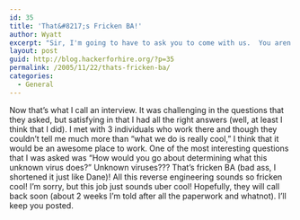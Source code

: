 ```yaml
---
id: 35
title: 'That&#8217;s Fricken BA!'
author: Wyatt
excerpt: "Sir, I'm going to have to ask you to come with us.  You aren't allowed to see anything beyond this point or we will kill your pet rock."
layout: post
guid: http://blog.hackerforhire.org/?p=35
permalink: /2005/11/22/thats-fricken-ba/
categories:
  - General
---
```

Now that&#8217;s what I call an interview. It was challenging in the questions that they asked, but satisfying in that I had all the right answers (well, at least I think that I did). I met with 3 individuals who work there and though they couldn&#8217;t tell me much more than &#8220;what we do is really cool,&#8221; I think that it would be an awesome place to work. One of the most interesting questions that I was asked was &#8220;How would you go about determining what this unknown virus does?&#8221; Unknown viruses??? That&#8217;s fricken BA (bad ass, I shortened it just like Dane)! All this reverse engineering sounds so fricken cool! I&#8217;m sorry, but this job just sounds uber cool! Hopefully, they will call back soon (about 2 weeks I&#8217;m told after all the paperwork and whatnot). I&#8217;ll keep you posted.